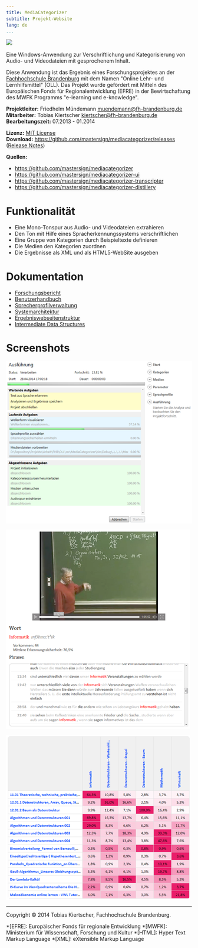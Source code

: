 ```yaml
---
title: MediaCategorizer
subtitle: Projekt-Website
lang: de
...
```


![][logo]

Eine Windows-Anwendung zur Verschriftlichung und Kategorisierung von Audio- und Videodateien mit gesprochenem Inhalt.

Diese Anwendung ist das Ergebnis eines Forschungsprojektes an der [Fachhochschule Brandenburg][fhb] mit dem Namen "Online Lehr- und Lernhilfsmittel" (OLL). Das Projekt wurde gefördert mit Mitteln des Europäischen Fonds für Regionalentwicklung (EFRE) in der Bewirtschaftung des MWFK Programms "e-learning und e-knowledge".

**Projektleiter:** Friedhelm Mündemann <muendemann@fh-brandenburg.de>  
**Mitarbeiter:** Tobias Kiertscher <kiertscher@fh-brandenburg.de>  
**Bearbeitungszeit:** 07.2013 - 01.2014  

**Lizenz:** [MIT License][mit-lic]  
**Download:** <https://github.com/mastersign/mediacategorizer/releases> ([Release Notes][release-notes])

**Quellen:**

* <https://github.com/mastersign/mediacategorizer>
* <https://github.com/mastersign/mediacategorizer-ui>
* <https://github.com/mastersign/mediacategorizer-transcripter>
* <https://github.com/mastersign/mediacategorizer-distillery>

# Funktionalität

* Eine Mono-Tonspur aus Audio- und Videodateien extrahieren
* Den Ton mit Hilfe eines Spracherkennungssystems verschriftlichen
* Eine Gruppe von Kategorien durch Beispieltexte definieren
* Die Medien den Kategorien zuordnen
* Die Ergebnisse als XML und als HTML5-WebSite ausgeben

# Dokumentation

* [Forschungsbericht][report]
* [Benutzerhandbuch][handbook]
* [Sprecherprofilverwaltung][profiles]
* [Systemarchitektur][architecture]
* [Ergebniswebseitenstruktur][site-structure]
* [Intermediate Data Structures][intermediates]

# Screenshots

![Die Fortschrittsanzeige während der Ausführung eines Projektes][ui-page-process]

![Die Details eines erkannten Wortes][video-word]

![Die Übereinstimmungsmatrix zwischen Kategorien und Medien][matrix]

---

Copyright &copy; 2014 Tobias Kiertscher, Fachhochschule Brandenburg.

[logo]: images/MediaCategorizer.png
[ui-page-process]: images/ui-page-process.png
[video-word]: images/video_word.png
[matrix]: images/matrix.png

[report]: Forschungsergebnisse.html
[handbook]: Benutzerhandbuch.html
[profiles]: Sprecherprofilverwaltung.html
[architecture]: Systemarchitektur.html
[site-structure]: Webseitenstruktur.html
[intermediates]: intermediate-data-structures.html
[release-notes]: release-notes.html

[fhb]: http://www.fh-brandenburg.de/
[mit-lic]: http://opensource.org/licenses/MIT


*[EFRE]: Europäischer Fonds für regionale Entwicklung
*[MWFK]: Ministerium für Wissenschaft, Forschung und Kultur
*[HTML]: Hyper Text Markup Language
*[XML]: eXtensible Markup Language